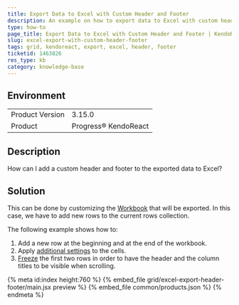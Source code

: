 ```yaml
---
title: Export Data to Excel with Custom Header and Footer
description: An example on how to export data to Excel with custom header and footer.
type: how-to
page_title: Export Data to Excel with Custom Header and Footer | KendoReact Grid
slug: excel-export-with-custom-header-footer
tags: grid, kendoreact, export, excel, header, footer
ticketid: 1463826
res_type: kb
category: knowledge-base
---
```


## Environment

<table>
	<tbody>
		<tr>
			<td>Product Version</td>
			<td>3.15.0</td>
		</tr>
		<tr>
			<td>Product</td>
			<td>Progress® KendoReact</td>
		</tr>
	</tbody>
</table>


## Description

How can I add a custom header and footer to the exported data to Excel?

## Solution

This can be done by customizing the [Workbook](https://www.telerik.com/kendo-react-ui/components/excelexport/api/Workbook/) that will be exported. In this case, we have to add new rows to the current rows collection.

The following example shows how to:

1. Add a new row at the beginning and at the end of the workbook.
2. Apply [additional settings](https://www.telerik.com/kendo-react-ui/components/excelexport/api/WorkbookSheetRowCell/) to the cells.
3. [Freeze](https://www.telerik.com/kendo-react-ui/components/excelexport/api/WorkbookSheet/#toc-frozenrows) the first two rows in order to have the header and the column titles to be visible when scrolling.

{% meta id:index height:760 %}
{% embed_file grid/excel-export-header-footer/main.jsx preview %}
{% embed_file common/products.json %}
{% endmeta %}



